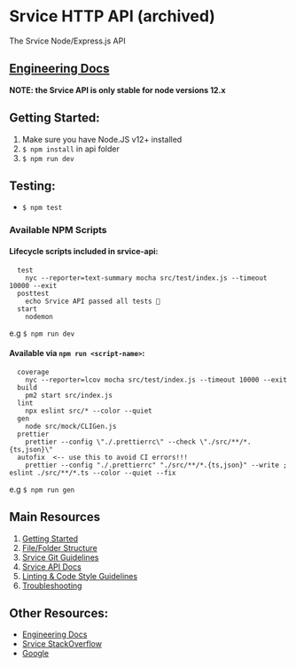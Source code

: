 # Srvice HTTP API (archived)

The Srvice Node/Express.js API

## [Engineering Docs](https://srivce.slite.com/)

**NOTE: the Srvice API is only stable for node versions 12.x**

## Getting Started:

1. Make sure you have Node.JS v12+ installed
2. `$ npm install` in api folder
3. `$ npm run dev`

## Testing:

- `$ npm test`

### Available NPM Scripts

#### Lifecycle scripts included in srvice-api:

```
  test
    nyc --reporter=text-summary mocha src/test/index.js --timeout 10000 --exit
  posttest
    echo Srvice API passed all tests 🎉
  start
    nodemon
```

e.g `$ npm run dev`

#### Available via `npm run <script-name>`:

```
  coverage
    nyc --reporter=lcov mocha src/test/index.js --timeout 10000 --exit
  build
    pm2 start src/index.js
  lint
    npx eslint src/* --color --quiet
  gen
    node src/mock/CLIGen.js
  prettier
    prettier --config \"./.prettierrc\" --check \"./src/**/*.{ts,json}\"
  autofix  <-- use this to avoid CI errors!!!
    prettier --config "./.prettierrc" "./src/**/*.{ts,json}" --write ; eslint ./src/**/*.ts --color --quiet --fix
```

e.g `$ npm run gen`

## Main Resources

1. [Getting Started](https://github.com/srvice/srvice-api/wiki/Getting-Started)
2. [File/Folder Structure](https://github.com/srvice/srvice-api/wiki/File-&-Folder-Structure-Explanation)
3. [Srvice Git Guidelines](https://github.com/srvice/srvice-api/wiki/Srvice-Git-Guidelines)
4. [Srvice API Docs](https://github.com/srvice/srvice-api/wiki/Srvice-API-Documentation)
5. [Linting & Code Style Guidelines](https://github.com/srvice/srvice-api/wiki/Code-Style-&-Linting-Guidelines)
6. [Troubleshooting](https://github.com/srvice/srvice-api/wiki/Troubleshooting)

## Other Resources:

- [Engineering Docs](https://srivce.slite.com/)
- [Srvice StackOverflow](https://stackoverflow.com/c/srvice)
- [Google](google.com)
